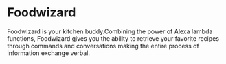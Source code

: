 # Foodwizard

Foodwizard is your kitchen buddy.Combining the power of Alexa lambda functions, Foodwizard gives you the ability to retrieve your favorite recipes through commands and conversations making the entire process of information exchange verbal.
